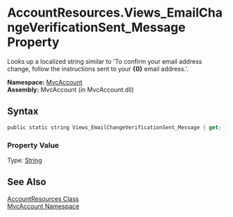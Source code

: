 AccountResources.Views_EmailChangeVerificationSent_Message Property
===================================================================
Looks up a localized string similar to 'To confirm your email address change, follow the instructions sent to your **{0}** email address.'.

**Namespace:** [MvcAccount][1]  
**Assembly:** MvcAccount (in MvcAccount.dll)

Syntax
------

```csharp
public static string Views_EmailChangeVerificationSent_Message { get; }
```

### Property Value
Type: [String][2]

See Also
--------
[AccountResources Class][3]  
[MvcAccount Namespace][1]  

[1]: ../README.md
[2]: http://msdn.microsoft.com/en-us/library/s1wwdcbf
[3]: README.md